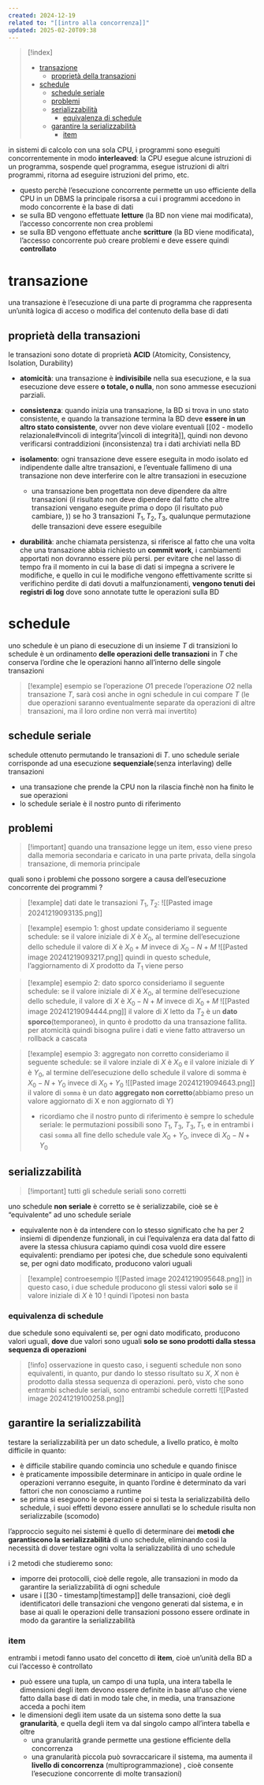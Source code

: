 ```yaml
---
created: 2024-12-19
related to: "[[intro alla concorrenza]]"
updated: 2025-02-20T09:38
---
```

>[!index]
>
>- [transazione](#transazione)
>	- [proprietà della transazioni](#propriet%C3%A0%20della%20transazioni)
>- [schedule](#schedule)
>	- [schedule seriale](#schedule%20seriale)
>	- [problemi](#problemi)
>	- [serializzabilità](#serializzabilit%C3%A0)
>		- [equivalenza di schedule](#equivalenza%20di%20schedule)
>	- [garantire la serializzabilità](#garantire%20la%20serializzabilit%C3%A0)
>		- [item](#item)

in sistemi di calcolo con una sola CPU, i programmi sono eseguiti concorrentemente in modo **interleaved**: la CPU esegue alcune istruzioni di un programma, sospende quel programma, esegue istruzioni di altri programmi, ritorna ad eseguire istruzioni del primo, etc.
- questo perchè l’esecuzione concorrente permette un uso efficiente della CPU
in un DBMS la principale risorsa a cui i programmi accedono in modo concorrente è la base di dati
- se sulla BD vengono effettuate **letture** (la BD non viene mai modificata), l’accesso concorrente non crea problemi
- se sulla BD vengono effettuate anche **scritture** (la BD viene modificata), l’accesso concorrente può creare problemi e deve essere quindi **controllato**
# transazione
una transazione è l’esecuzione di una parte di programma che rappresenta un’unità logica di acceso o modifica del contenuto della base di dati

## proprietà della transazioni
le transazioni sono dotate di proprietà **ACID** (Atomicity, Consistency, Isolation, Durability)

- **atomicità**: una transazione è **indivisibile** nella sua esecuzione, e la sua esecuzione deve essere **o totale, o nulla**, non sono ammesse esecuzioni parziali.

- **consistenza**: quando inizia una transazione, la BD si trova in uno stato consistente, e quando la transazione termina la BD deve **essere in un altro stato consistente**, ovver non deve violare eventuali [[02 - modello relazionale#vincoli di integrita’|vincoli di integrità]], quindi non devono verificarsi contraddizioni (inconsistenza) tra i dati archiviati nella BD
 
 - **isolamento**: ogni transazione deve essere eseguita in modo isolato ed indipendente dalle altre transazioni, e l’eventuale fallimeno di una transazione non deve interferire con le altre transazioni in esecuzione
	 - una transazione ben progettata non deve dipendere da altre transazioni (il risultato non deve dipendere dal fatto che altre transazioni vengano eseguite prima o dopo (il risultato può cambiare, )) se ho 3 transazioni $T_1,T_2, T_3$, qualunque permutazione delle transazioni deve essere eseguibile
 
 - **durabilità**: anche chiamata persistenza, si riferisce al fatto che una volta che una transazione abbia richiesto un **commit work**, i cambiamenti apportati non dovranno essere più persi. per evitare che nel lasso di tempo fra il momento in cui la base di dati si impegna a scrivere le modifiche, e quello in cui le modifiche vengono effettivamente scritte si verifichino perdite di dati dovuti a malfunzionamenti, **vengono tenuti dei registri di log** dove sono annotate tutte le operazioni sulla BD
# schedule
uno schedule è un piano di esecuzione di un insieme $T$ di transizioni
lo schedule è un ordinamento **delle operazioni delle transazioni** in $T$ che conserva l’ordine che le operazioni hanno all’interno delle singole transazioni
>[!example] esempio
>se l’operazione $O1$ precede l’operazione $O2$ nella transazione $T$, sarà così anche in ogni schedule in cui compare $T$ (le due operazioni saranno eventualmente separate da operazioni di altre transazioni, ma il loro ordine non verrà mai invertito)
## schedule seriale
schedule ottenuto permutando le transazioni di $T$. uno schedule seriale corrisponde ad una esecuzione **sequenziale**(senza interlaving) delle transazioni
- una transazione che prende la CPU non la rilascia finchè non ha finito le sue operazioni
- lo schedule seriale è il nostro punto di riferimento
## problemi
>[!important] quando una transazione legge un item, esso viene preso dalla memoria secondaria e caricato in una parte privata, della singola transazione, di memoria principale

quali sono i problemi che possono sorgere a causa dell’esecuzione concorrente dei programmi ?
>[!example] dati
>date le transazioni $T_1, T_2$:
![[Pasted image 20241219093135.png]]

>[!example] esempio 1: ghost update
consideriamo il seguente schedule:
>se il valore iniziale di $X$ è $X_0$, al termine dell’esecuzione dello schedule il valore di $X$ è $X_0+M$ invece di $X_0-N+M$
![[Pasted image 20241219093217.png]]
quindi in questo schedule, l’aggiornamento di $X$ prodotto da $T_1$ viene perso

>[!example] esempio 2: dato sporco
consideriamo il seguente schedule: se il valore iniziale di $X$ è $X_0$, al termine dell’esecuzione dello schedule, il valore di $X$ è $X_0-N+M$ invece di $X_0 + M$
![[Pasted image 20241219094444.png]]
il valore di $X$ letto da $T_2$ è un **dato sporco**(temporaneo), in qunto è prodotto da una transazione fallita. per atomicità quindi bisogna pulire i dati e viene fatto attraverso un rollback a cascata

>[!example] esempio 3: aggregato non corretto
consideriamo il seguente schedule: se il valore inziale di $X$ è $X_0$ e il valore iniziale di $Y$ è $Y_0$, al termine dell’esecuzione dello schedule il valore di somma è $X_0 - N + Y_0$ invece di $X_0 + Y_0$
![[Pasted image 20241219094643.png]]
il valore di `somma` è un dato **aggregato non corretto**(abbiamo preso un valore aggiornato di X e non aggiornato di Y)
>- ricordiamo che il nostro punto di riferimento è sempre lo schedule seriale: le permutazioni possibili sono $T_1, T_3$, $T_3,T_1$, e in entrambi i casi `somma` all fine dello schedule vale $X_{0} + Y_{0}$, invece di $X_0 - N + Y_0$ 
## serializzabilità
>[!important] tutti gli schedule seriali sono corretti

uno schedule **non seriale** è corretto se è serializzabile, cioè se è “equivalente” ad uno schedule seriale
- equivalente non è da intendere con lo stesso significato che ha per 2 insiemi di dipendenze funzionali, in cui l’equivalenza era data dal fatto di avere la stessa chiusura
capiamo quindi cosa vuold dire essere equivalenti:
prendiamo per ipotesi che, due schedule sono equivalenti se, per ogni dato modificato, producono valori uguali
>[!example] controesempio
![[Pasted image 20241219095648.png]]
in questo caso, i due schedule producono gli stessi valori **solo** se il valore iniziale di $X$ è 10 !
> quindi l’ipotesi non basta
### equivalenza di schedule
due schedule sono equivalenti se, per ogni dato modificato, producono valori uguali, **dove** due valori sono uguali **solo se sono prodotti dalla stessa sequenza di operazioni**
>[!info] osservazione
in questo caso, i seguenti schedule non sono equivalenti, in quanto, pur dando lo stesso risultato su $X$, $X$ non è prodotto dalla stessa sequenza di operazioni. però, visto che sono entrambi schedule seriali, sono entrambi schedule corretti
![[Pasted image 20241219100258.png]]

## garantire la serializzabilità
testare la serializzabilità per un dato schedule, a livello pratico, è molto difficile in quanto:
- è difficile stabilire quando comincia uno schedule e quando finisce
- è praticamente impossibile determinare in anticipo in quale ordine le operazioni verranno eseguite, in quanto l’ordine è determinato da vari fattori che non conosciamo a runtime
- se prima si eseguono le operazioni e poi si testa la serializzabilità dello schedule, i suoi effetti devono essere annullati se lo schedule risulta non serializzabile (scomodo)

l’approccio seguito nei sistemi è quello di determinare dei **metodi che garantiscono la serializzabilità** di uno schedule, eliminando così la necessità di dover testare ogni volta la serializzabilità di uno schedule

i 2 metodi che studieremo sono:
- imporre dei protocolli, cioè delle regole, alle transazioni in modo da garantire la serializzabilità di ogni schedule
- usare i [[30 - timestamp|timestamp]] delle transazioni, cioè degli identificatori delle transazioni che vengono generati dal sistema, e in base ai quali le operazioni delle transazioni possono essere ordinate in modo da garantire la serializzabilità
### item
entrambi i metodi fanno usato del concetto di **item**, cioè un’unità della BD a cui l’accesso è controllato 
- può essere una tupla, un campo di una tupla, una intera tabella
le dimensioni degli item devono essere definite in base all’uso che viene fatto dalla base di dati in modo tale che, in media, una transazione acceda a pochi item
- le dimensioni degli item usate da un sistema sono dette la sua **granularità**, e quella degli item va dal singolo campo all’intera tabella e oltre
	- una granularità grande permette una gestione efficiente della concorrenza
	- una granularità piccola può sovraccaricare il sistema, ma aumenta il **livello di concorrenza** (multiprogrammazione) , cioè consente l’esecuzione concorrente di molte transazioni)